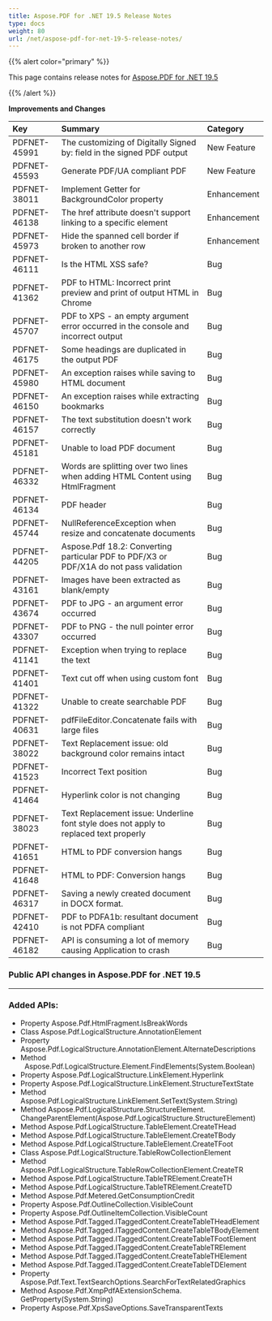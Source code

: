 ```yaml
---
title: Aspose.PDF for .NET 19.5 Release Notes
type: docs
weight: 80
url: /net/aspose-pdf-for-net-19-5-release-notes/
---
```




{{% alert color="primary" %}} 

This page contains release notes for [Aspose.PDF for .NET 19.5](https://www.nuget.org/packages/Aspose.Pdf/19.5.0)

{{% /alert %}} 

**Improvements and Changes** 

|**Key**|**Summary**|**Category**|
| :- | :- | :- |
|PDFNET-45991|The customizing of Digitally Signed by: field in the signed PDF output|New Feature|
|PDFNET-45593|Generate PDF/UA compliant PDF|New Feature|
|PDFNET-38011|Implement Getter for BackgroundColor property|Enhancement|
|PDFNET-46138|The href attribute doesn't support linking to a specific element|Enhancement|
|PDFNET-45973|Hide the spanned cell border if broken to another row|Enhancement|
|PDFNET-46111|Is the HTML XSS safe?|Bug|
|PDFNET-41362|PDF to HTML: Incorrect print preview and print of output HTML in Chrome|Bug|
|PDFNET-45707|PDF to XPS - an empty argument error occurred in the console and incorrect output|Bug|
|PDFNET-46175|Some headings are duplicated in the output PDF|Bug|
|PDFNET-45980|An exception raises while saving to HTML document|Bug|
|PDFNET-46150|An exception raises while extracting bookmarks|Bug|
|PDFNET-46157|The text substitution doesn't work correctly|Bug|
|PDFNET-45181|Unable to load PDF document|Bug|
|PDFNET-46332|Words are splitting over two lines when adding HTML Content using HtmlFragment|Bug|
|PDFNET-46134|PDF header|Bug|
|PDFNET-45744|NullReferenceException when resize and concatenate documents|Bug|
|PDFNET-44205|Aspose.Pdf 18.2: Converting particular PDF to PDF/X3 or PDF/X1A do not pass validation|Bug|
|PDFNET-43161|Images have been extracted as blank/empty|Bug|
|PDFNET-43674|PDF to JPG - an argument error occurred|Bug|
|PDFNET-43307|PDF to PNG - the null pointer error occurred|Bug|
|PDFNET-41141|Exception when trying to replace the text|Bug|
|PDFNET-41401|Text cut off when using custom font|Bug|
|PDFNET-41322|Unable to create searchable PDF|Bug|
|PDFNET-40631|pdfFileEditor.Concatenate fails with large files|Bug|
|PDFNET-38022|Text Replacement issue: old background color remains intact|Bug|
|PDFNET-41523|Incorrect Text position|Bug|
|PDFNET-41464|Hyperlink color is not changing|Bug|
|PDFNET-38023|Text Replacement issue: Underline font style does not apply to replaced text properly|Bug|
|PDFNET-41651|HTML to PDF conversion hangs|Bug|
|PDFNET-41648|HTML to PDF: Conversion hangs|Bug|
|PDFNET-46317|Saving a newly created document in DOCX format.|Bug|
|PDFNET-42410|PDF to PDFA1b: resultant document is not PDFA compliant|Bug|
|PDFNET-46182|API is consuming a lot of memory causing Application to crash|Bug|
### **Public API changes in Aspose.PDF for .NET 19.5**
-----
### **Added APIs:**
- Property Aspose.Pdf.HtmlFragment.IsBreakWords
- Class Aspose.Pdf.LogicalStructure.AnnotationElement
- Property Aspose.Pdf.LogicalStructure.AnnotationElement.AlternateDescriptions
- Method   Aspose.Pdf.LogicalStructure.Element.FindElements<T>(System.Boolean)
- Property Aspose.Pdf.LogicalStructure.LinkElement.Hyperlink
- Property Aspose.Pdf.LogicalStructure.LinkElement.StructureTextState
- Method Aspose.Pdf.LogicalStructure.LinkElement.SetText(System.String)
- Method Aspose.Pdf.LogicalStructure.StructureElement.<br/>ChangeParentElement(Aspose.Pdf.LogicalStructure.StructureElement)
- Method Aspose.Pdf.LogicalStructure.TableElement.CreateTHead
- Method Aspose.Pdf.LogicalStructure.TableElement.CreateTBody
- Method Aspose.Pdf.LogicalStructure.TableElement.CreateTFoot
- Class Aspose.Pdf.LogicalStructure.TableRowCollectionElement
- Method Aspose.Pdf.LogicalStructure.TableRowCollectionElement.CreateTR
- Method Aspose.Pdf.LogicalStructure.TableTRElement.CreateTH
- Method Aspose.Pdf.LogicalStructure.TableTRElement.CreateTD
- Method Aspose.Pdf.Metered.GetConsumptionCredit
- Property Aspose.Pdf.OutlineCollection.VisibleCount
- Property Aspose.Pdf.OutlineItemCollection.VisibleCount
- Method Aspose.Pdf.Tagged.ITaggedContent.CreateTableTHeadElement
- Method Aspose.Pdf.Tagged.ITaggedContent.CreateTableTBodyElement
- Method Aspose.Pdf.Tagged.ITaggedContent.CreateTableTFootElement
- Method Aspose.Pdf.Tagged.ITaggedContent.CreateTableTRElement
- Method Aspose.Pdf.Tagged.ITaggedContent.CreateTableTHElement
- Method Aspose.Pdf.Tagged.ITaggedContent.CreateTableTDElement
- Property Aspose.Pdf.Text.TextSearchOptions.SearchForTextRelatedGraphics
- Method Aspose.Pdf.XmpPdfAExtensionSchema.<br/>GetProperty(System.String)                                                      
- Property Aspose.Pdf.XpsSaveOptions.SaveTransparentTexts

